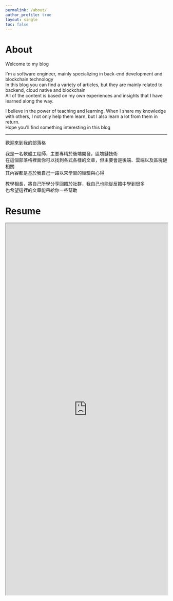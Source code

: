 ```yaml
---
permalink: /about/
author_profile: true
layout: single
toc: false
---
```


# About
Welcome to my blog

I'm a software engineer, mainly specializing in back-end development and blockchain technology\
In this blog you can find a variety of articles, but they are mainly related to backend, cloud native and blockchain\
All of the content is based on my own experiences and insights that I have learned along the way.

I believe in the power of teaching and learning. When I share my knowledge with others, I not only help them learn, but I also learn a lot from them in return.\
Hope you'll find something interesting in this blog

<hr>

歡迎來到我的部落格

我是一名軟體工程師，主要專精於後端開發，區塊鏈技術\
在這個部落格裡面你可以找到各式各樣的文章，但主要會是後端、雲端以及區塊鏈相關\
其內容都是基於我自己一路以來學習的經驗與心得

教學相長，將自己所學分享回饋於社群，我自己也能從反饋中學到很多\
也希望這裡的文章能帶給你一些幫助

# Resume
<iframe src="https://drive.google.com/file/d/1ag8KNak-MwvyMoR7g6ZblUiBZSrF6CKM/preview" width="100%" height="1160px" allow="autoplay"></iframe>
